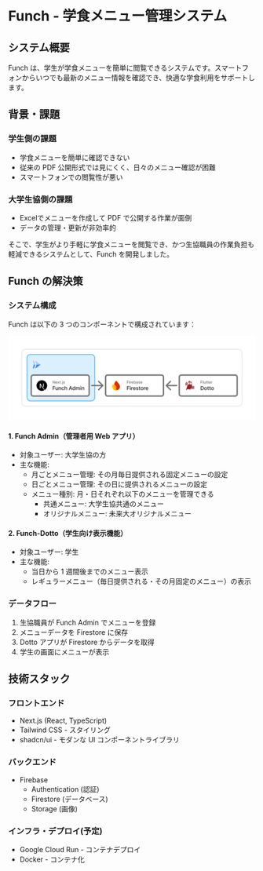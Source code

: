 # Funch - 学食メニュー管理システム

## システム概要

Funch は、学生が学食メニューを簡単に閲覧できるシステムです。スマートフォンからいつでも最新のメニュー情報を確認でき、快適な学食利用をサポートします。

## 背景・課題

### 学生側の課題

- 学食メニューを簡単に確認できない
- 従来の PDF 公開形式では見にくく、日々のメニュー確認が困難
- スマートフォンでの閲覧性が悪い

### 大学生協側の課題

- Excelでメニューを作成して PDF で公開する作業が面倒
- データの管理・更新が非効率的

そこで、学生がより手軽に学食メニューを閲覧でき、かつ生協職員の作業負担も軽減できるシステムとして、Funch を開発しました。

## Funch の解決策

### システム構成

Funch は以下の 3 つのコンポーネントで構成されています：

![Funch システム構成図](./images/funch_architecture.png)

#### 1. Funch Admin（管理者用 Web アプリ）

- 対象ユーザー: 大学生協の方
- 主な機能:
  - 月ごとメニュー管理: その月毎日提供される固定メニューの設定
  - 日ごとメニュー管理: その日に提供されるメニューの設定
  - メニュー種別: 月・日それぞれ以下のメニューを管理できる
    - 共通メニュー: 大学生協共通のメニュー
    - オリジナルメニュー: 未来大オリジナルメニュー

#### 2. Funch-Dotto（学生向け表示機能）

- 対象ユーザー: 学生
- 主な機能:
  - 当日から 1 週間後までのメニュー表示
  - レギュラーメニュー（毎日提供される・その月固定のメニュー）の表示

### データフロー

1. 生協職員が Funch Admin でメニューを登録
2. メニューデータを Firestore に保存
3. Dotto アプリが Firestore からデータを取得
4. 学生の画面にメニューが表示

## 技術スタック

### フロントエンド

- Next.js (React, TypeScript)
- Tailwind CSS - スタイリング
- shadcn/ui - モダンな UI コンポーネントライブラリ

### バックエンド

- Firebase
  - Authentication (認証)
  - Firestore (データベース)
  - Storage (画像)

### インフラ・デプロイ(予定)

- Google Cloud Run - コンテナデプロイ
- Docker - コンテナ化
